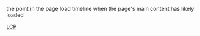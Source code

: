
the point in the page load timeline when the page's main content has likely loaded

<a href="https://web.dev/lcp/">LCP</a>
